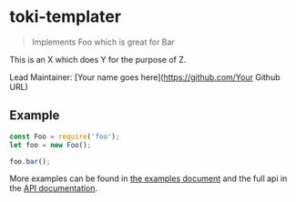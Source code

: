 # toki-templater <!-- Repo Name -->
> Implements Foo which is great for Bar <!-- Repo Brief Description -->

<!-- Long Description -->
This is an X which does Y for the purpose of Z.

<!-- Maintainer (Hint, probably you) -->
Lead Maintainer: [Your name goes here](https://github.com/Your Github URL)

<!-- Badges Go Here -->

<!-- Badge from https://badge.fury.io/ -->
<!-- Build Status from Travis -->
<!-- Security Scan from Snyk.io -->
<!-- Security Scan from NSP -->

<!-- End Badges -->
<!-- Quick Example -->
## Example
```Javascript
const Foo = require('foo');
let foo = new Foo();

foo.bar();
```
<!-- Customize this if needed -->
More examples can be found in [the examples document](Example.md) and the full api in the [API documentation](API.md).

<!-- Anything Else (Sponsors, Links, Etc) -->
